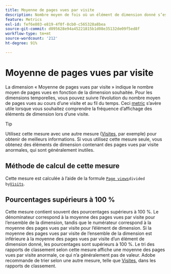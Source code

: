 ```yaml
---
title: Moyenne de pages vues par visite
description: Nombre moyen de fois où un élément de dimension donné s’est affiché au cours d’une visite.
feature: Metrics
exl-id: fef6e803-e819-4f0f-8cb0-c565328a8bea
source-git-commit: d095628e94a45221815b1d08e35132de09f5ed8f
workflow-type: tm+mt
source-wordcount: '212'
ht-degree: 91%

---
```


# Moyenne de pages vues par visite

La dimension « Moyenne de pages vues par visite » indique le nombre moyen de pages vues en fonction de la dimension souhaitée. Pour les dimensions temporelles, vous pouvez suivre l’évolution du nombre moyen de pages vues au cours d’une visite et au fil du temps. Ceci [metric](overview.md) s’avère utile lorsque vous souhaitez comprendre la fréquence d’affichage des éléments de dimension lors d’une visite.

>[!TIP]
>
>Utilisez cette mesure avec une autre mesure ([Visites](visits.md), par exemple) pour obtenir de meilleurs informations. Si vous utilisez cette mesure seule, vous obtenez des éléments de dimension contenant des pages vues par visite anormales, qui sont généralement inutiles.

## Méthode de calcul de cette mesure

Cette mesure est calculée à l’aide de la formule [`Page views`](page-views.md)` divided by `[`Visits`](visits.md).

## Pourcentages supérieurs à 100 %

Cette mesure contient souvent des pourcentages supérieurs à 100 %. Le dénominateur correspond à la moyenne des pages vues par visite pour l’ensemble de la dimension, tandis que le numérateur correspond à la moyenne des pages vues par visite pour l’élément de dimension. Si la moyenne des pages vues par visite de l’ensemble de la dimension est inférieure à la moyenne des pages vues par visite d’un élément de dimension donné, les pourcentages sont supérieurs à 100 %. Le tri des rapports de classement selon cette mesure affiche une moyenne des pages vues par visite anormale, ce qui n’a généralement pas de valeur. Adobe recommande de trier selon une autre mesure, telle que [Visites](visits.md), dans les rapports de classement.
